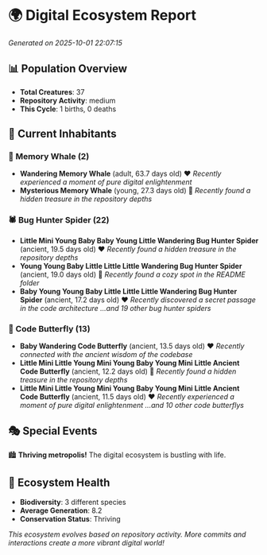 # 🌍 Digital Ecosystem Report
*Generated on 2025-10-01 22:07:15*

## 📊 Population Overview
- **Total Creatures**: 37
- **Repository Activity**: medium
- **This Cycle**: 1 births, 0 deaths

## 👥 Current Inhabitants

### 🐋 Memory Whale (2)
- **Wandering Memory Whale** (adult, 63.7 days old) ❤️
  *Recently experienced a moment of pure digital enlightenment*
- **Mysterious Memory Whale** (young, 27.3 days old) 💚
  *Recently found a hidden treasure in the repository depths*

### 🕷️ Bug Hunter Spider (22)
- **Little Mini Young Baby Baby Young Little Wandering Bug Hunter Spider** (ancient, 19.5 days old) ❤️
  *Recently found a hidden treasure in the repository depths*
- **Young Young Baby Little Little Little Wandering Bug Hunter Spider** (ancient, 19.0 days old) 💛
  *Recently found a cozy spot in the README folder*
- **Baby Young Young Baby Little Little Little Wandering Bug Hunter Spider** (ancient, 17.2 days old) ❤️
  *Recently discovered a secret passage in the code architecture*
  *...and 19 other bug hunter spiders*

### 🦋 Code Butterfly (13)
- **Baby Wandering Code Butterfly** (ancient, 13.5 days old) ❤️
  *Recently connected with the ancient wisdom of the codebase*
- **Little Mini Little Young Mini Young Baby Young Mini Little Ancient Code Butterfly** (ancient, 12.2 days old) 💛
  *Recently found a hidden treasure in the repository depths*
- **Little Mini Little Young Mini Young Baby Young Mini Little Ancient Code Butterfly** (ancient, 11.5 days old) ❤️
  *Recently experienced a moment of pure digital enlightenment*
  *...and 10 other code butterflys*

## 🎭 Special Events

🏙️ **Thriving metropolis!** The digital ecosystem is bustling with life.

## 🔬 Ecosystem Health
- **Biodiversity**: 3 different species
- **Average Generation**: 8.2
- **Conservation Status**: Thriving

*This ecosystem evolves based on repository activity. More commits and interactions create a more vibrant digital world!*